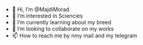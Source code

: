 - 👋 Hi, I’m @MajdiMorad
- 👀 I’m interested in Sciencies
- 🌱 I’m currently learning about my breed
- 💞️ I’m looking to collaborate on my works
- 📫 How to reach me by nmy mail and my telegram                                                                                                                                        
 
<!---
MajdiMorad/MajdiMorad is a ✨ special ✨ repository because its `README.md` (this file) appears on your GitHub profile.
You can click the Preview link to take a look at your changes.
--->
